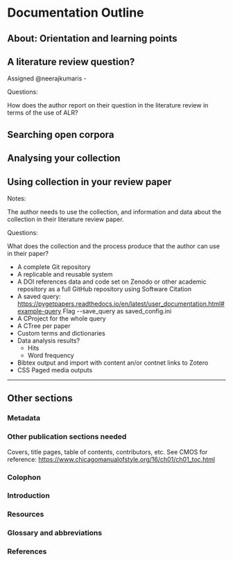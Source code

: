 # Documentation Outline

## About: Orientation and learning points

## A literature review question?

Assigned @neerajkumaris - 

Questions: 

How does the author report on their question in the literature review in terms of the use of ALR?

## Searching open corpora

## Analysing your collection

## Using collection in your review paper

Notes: 

The author needs to use the collection, and information and data about the collection in their literature review paper. 

Questions:

What does the collection and the process produce that the author can use in their paper?

  - A complete Git repository
  - A replicable and reusable system
  - A DOI references data and code set on Zenodo or other academic repository as a full GitHub repository using Software Citation
  - A saved query: https://pygetpapers.readthedocs.io/en/latest/user_documentation.html#example-query Flag --save_query as saved_config.ini
  - A CProject for the whole query
  - A CTree per paper
  - Custom terms and dictionaries
  - Data analysis results?
    - Hits
    - Word frequency
  - Bibtex output and import with content an/or contnet links to Zotero
  - CSS Paged media outputs



---

## Other sections

### Metadata

### Other publication sections needed

Covers, title pages, table of contents, contributors, etc. See CMOS for reference: https://www.chicagomanualofstyle.org/16/ch01/ch01_toc.html

### Colophon

### Introduction

### Resources

### Glossary and abbreviations

### References


